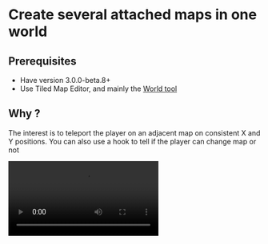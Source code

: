 # Create several attached maps in one world

## Prerequisites

- Have version 3.0.0-beta.8+
- Use Tiled Map Editor, and mainly the [World tool](https://doc.mapeditor.org/en/stable/manual/worlds)

## Why ?

The interest is to teleport the player on an adjacent map on consistent X and Y positions. You can also use a hook to tell if the player can change map or not

<Video src="/assets/rpgjs_world.mp4" /> 

## Preview

<Playground id="224" />

## Preparing the world in the editor

Click on `World > New World` and add a file ending with the extension `.world` in <Path to="tmxDir" />

![create world](/assets/tiled-world.png)

Next, add maps to the world

![add in world](/assets/tiled-add-in-world.png)

1. Click on World Tool
2. Add the current map to a loaded

Place the maps so that the edges are touching

![tiled world](/assets/tiled-world-2.png)

## Add the world to your game


<div class="module-api">

In <PathTo to="serverIndex" /> :
```ts

import { RpgServer, RpgModule } from '@rpgjs/server'
import myworld from './world/myworld.world'

@RpgModule<RpgServer>({
    worldMaps: [
        myworld
    ]
})
export default class RpgServerEngine { }
```

</div>

<div class="autoload-api">

Just add JSON file in <PathTo to="baseModule" file="worlds/myworld.world" />

</div>


::: tip
The world creates maps automatically and the map ID will be the file name. Be aware that if you already have a map with the same ID, the world will use this map
:::

## Bonus. Prevent map change

There are several reasons for this. For example, 
1. you can check that the character is on a dirt road (by looking at the tile ID)
2. You can make a scenario, if the player doesn't have the level, he can't change the map,
3. etc.

<Video src="/assets/rpgjs_world_2.mp4" /> 

Go to <Path to="playerFile" /> and add `canChangeMap()` hook

<div class="module-api">

::: code-group
```ts [main/server/player.ts]
import { RpgPlayer, RpgPlayerHooks, RpgClassMap, RpgMap } from '@rpgjs/server'

export const player: RpgPlayerHooks = {
    // others hooks here...
    async canChangeMap(player: RpgPlayer, nextMap: RpgClassMap<RpgMap>): Promise<boolean> {
        if (nextMap.id == '<id of next map here>' && player.level < 10) {
            await player.showText('You can\'t go in that direction yet. You must have level 10 minimum!')
            return false
        }
        return true
    }
}

export default player
```

```ts [main/server/index.ts]
import { RpgServer, RpgModule } from '@rpgjs/server'
import player from './player.ts'
import myworld from './maps/tmx/myworld.world'

@RpgModule<RpgServer>({
    player,
    worldMaps: [
        myworld
    ]
})
export default class RpgServerEngine { }
```
:::

</div>

<div class="autoload-api">

```ts
import { RpgPlayer, type RpgPlayerHooks, type RpgClassMap, RpgMap } from '@rpgjs/server'

const player: RpgPlayerHooks = {
    // others hooks here...
    async canChangeMap(player: RpgPlayer, nextMap: RpgClassMap<RpgMap>): Promise<boolean> {
        if (nextMap.id == '<id of next map here>' && player.level < 10) {
            await player.showText('You can\'t go in that direction yet. You must have level 10 minimum!')
            return false
        }
        return true
    }
}

export default player
```

</div>




> Note that `nextMap` is not of type `RpgMap` because it is not loaded yet. It's only the class, so you can't get everything from it, e.g. the data of the next map